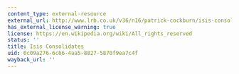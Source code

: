 ```yaml
---
content_type: external-resource
external_url: http://www.lrb.co.uk/v36/n16/patrick-cockburn/isis-consolidates
has_external_license_warning: true
license: https://en.wikipedia.org/wiki/All_rights_reserved
status: ''
title: Isis Consolidates
uid: 0c09a276-6c66-4aa5-8827-5870f9ea7c4f
wayback_url: ''
---
```

